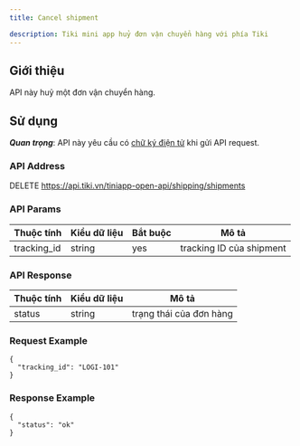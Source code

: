 ```yaml
---
title: Cancel shipment

description: Tiki mini app huỷ đơn vận chuyển hàng với phía Tiki
---
```


## Giới thiệu

API này huỷ một đơn vận chuyển hàng.

## Sử dụng

***Quan trọng***: API này yêu cầu có [chữ ký điện tử](../platform-api/calculate-signature) khi gửi API request.

### API Address

DELETE https://api.tiki.vn/tiniapp-open-api/shipping/shipments

### API Params

| Thuộc tính  | Kiểu dữ liệu | Bắt buộc | Mô tả                    |
| ----------- | ------------ | -------- | ------------------------ |
| tracking_id | string       | yes      | tracking ID của shipment |

### API Response

| Thuộc tính | Kiểu dữ liệu | Mô tả                   |
| ---------- | ------------ | ----------------------- |
| status     | string       | trạng thái của đơn hàng |

### Request Example

```
{
  "tracking_id": "LOGI-101"
}
```

### Response Example

```
{
  "status": "ok"
}
```
